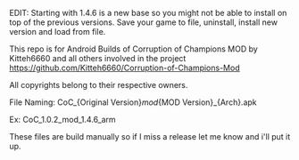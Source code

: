 EDIT: Starting with 1.4.6 is a new base so you might not be able to install on top of the previous versions. Save your game to file, uninstall, install new version and load from file.

This repo is for Android Builds of Corruption of Champions MOD by Kitteh6660 and all others involved in the project https://github.com/Kitteh6660/Corruption-of-Champions-Mod

All copyrights belong to their respective owners.

File Naming: CoC_{Original Version}_mod_{MOD Version}_{Arch}.apk

Ex: CoC_1.0.2_mod_1.4.6_arm

These files are build manually so if I miss a release let me know and i'll put it up.

